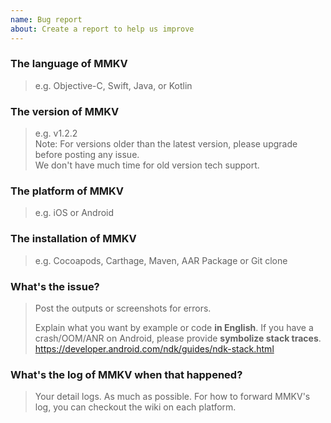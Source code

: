```yaml
---
name: Bug report
about: Create a report to help us improve
---
```


### The language of MMKV

> e.g. Objective-C, Swift, Java, or Kotlin



### The version of MMKV

> e.g. v1.2.2  
> Note: For versions older than the latest version, please upgrade before posting any issue.  
> We don't have much time for old version tech support.



### The platform of MMKV

> e.g. iOS or Android



### The installation of MMKV

> e.g. Cocoapods, Carthage, Maven, AAR Package or Git clone



### What's the issue?

> Post the outputs or screenshots for errors.
> 
> Explain what you want by example or code **in English**.
> If you have a crash/OOM/ANR on Android, please provide **symbolize stack traces**. https://developer.android.com/ndk/guides/ndk-stack.html

### What's the log of MMKV when that happened?
> Your detail logs. As much as possible.
> For how to forward MMKV's log, you can checkout the wiki on each platform.
